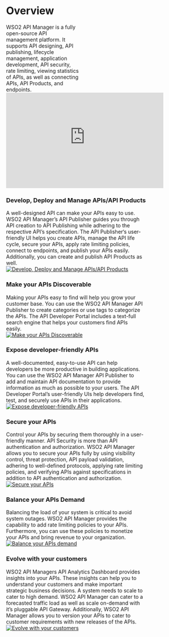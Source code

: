 # Overview

<div style="width: 100%; overflow: hidden;">
  
<div class="rightContentOverview" style="width:40% !important; margin-left10px !important;"> WSO2 API Manager is a fully open-source API management platform. It supports API designing, API publishing,  lifecycle management, application development, API security,  rate limiting, viewing statistics of APIs, as well as connecting APIs, API Products, and endpoints.
  </div>
  
   <iframe width="430" height="260" src="https://www.youtube.com/embed/JejVjoaAc38" frameborder="0" allow="accelerometer; autoplay; clipboard-write; encrypted-media; gyroscope; picture-in-picture" allowfullscreen></iframe>
</div>



### Develop, Deploy and Manage APIs/API Products


<div style="width: 100%; overflow: hidden;">

<div class="leftContentOverview" style="width:75% !important;">A well-designed API can make your APIs easy to use. WSO2 API Manager’s API Publisher guides you through API creation to API Publishing while adhering to the respective API’s specification. The API Publisher‘s user-friendly UI helps you create APIs, manage the API life cycle, secure your APIs, apply rate limiting policies, connect to endpoints, and publish your APIs easily. Additionally, you can create and publish API Products as well.
  </div>
  
  <div class="rightImageOverview">
          <a href='{{base_path}}/assets/img/get_started/overview/build.png'>
              <img src='{{base_path}}/assets/img/get_started/build.png' alt="Develop, Deploy and Manage APIs/API Products" />
          </a>
      </div>
</div>


### Make your APIs Discoverable

<div style="width: 100%; overflow: hidden;">

<div class="rightContentOverview" style="width:75% !important;">Making your APIs easy to find will help you grow your customer base. You can use the WSO2 API Manager API Publisher to create categories or use tags to categorize the APIs. The API Developer Portal includes a text-full search engine that helps your customers find APIs easily.
  </div>
  
  <div class="leftImageOverview">
          <a href='{{base_path}}/assets/img/get_started/overview/find.png'>
              <img src='{{base_path}}/assets/img/get_started/find.png' alt="Make your APIs Discoverable" />
          </a>
      </div>
</div>


### Expose developer-friendly APIs

<div style="width: 100%; overflow: hidden;">

<div class="leftContentOverview" style="width:75% !important;">A well-documented, easy-to-use API can help developers be more productive in building applications. You can use the WSO2 API Manager API Publisher to add and maintain API documentation to provide information as much as possible to your users. The API Developer Portal’s user-friendly UIs help developers find, test, and securely use APIs in their applications. 
  </div>
  
  <div class="rightImageOverview">
          <a href='{{base_path}}/assets/img/get_started/overview/portals.png'>
              <img src='{{base_path}}/assets/img/get_started/portals.png' alt="Expose developer-friendly APIs" />
          </a>
      </div>
</div>


### Secure your APIs

<div style="width: 100%; overflow: hidden;">

<div class="rightContentOverview" style="width:75% !important;">Control your APIs by securing them thoroughly in a user-friendly manner. API Security is more than API authentication and authorization. WSO2 API Manager allows you to secure your APIs fully by using visibility control, threat protection, API payload validation, adhering to well-defined protocols, applying rate limiting policies, and verifying APIs against specifications in addition to API authentication and authorization.
  </div>
  
  <div class="leftImageOverview">
          <a href='{{base_path}}/assets/img/get_started/overview/security.png'>
              <img src='{{base_path}}/assets/img/get_started/security.png' alt="Secure your APIs" />
          </a>
      </div>
</div>


### Balance your APIs Demand

<div style="width: 100%; overflow: hidden;">

<div class="leftContentOverview" style="width:75% !important;">Balancing the load of your system is critical to avoid system outages. WSO2 API Manager provides the capability to add rate limiting policies to your APIs. Furthermore, you can use these policies to monetize your APIs and bring revenue to your organization.  
  </div>
  
  <div class="rightImageOverview">
          <a href='{{base_path}}/assets/img/get_started/overview/rate-limiting.png'>
              <img src='{{base_path}}/assets/img/get_started/rate-limiting.png'  alt="Balance your APIs demand" />
          </a>
      </div>
</div>


### Evolve with your customers

<div style="width: 100%; overflow: hidden;">

<div class="rightContentOverview" style="width:75% !important;">WSO2 API Managers API Analytics Dashboard provides insights into your APIs. These insights can help you to understand your customers and make important strategic business decisions.  A system needs to scale to cater to high demand. WSO2 API Manager can cater to a forecasted traffic load as well as scale on-demand with it’s pluggable API Gateway. Additionally,  WSO2 API Manager allows you to version your APIs to cater to customer requirements with new releases of the APIs.
  </div>
  
  <div class="leftImageOverview">
          <a href='{{base_path}}/assets/img/get_started/overview/overview-analytics.png'>
              <img src='{{base_path}}/assets/img/get_started/overview-analytics.png' alt="Evolve with your customers" />
          </a>
      </div>
</div>
